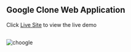 ## Google Clone Web Application

Click [Live Site](https://choogle-chiziivictor.netlify.app/) to view the live demo

##
![choogle](https://user-images.githubusercontent.com/92993973/192882753-df9d68b4-ff5d-4169-a4c5-53d2ef146d45.png)
